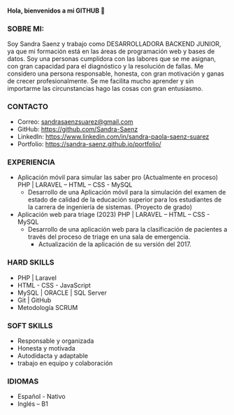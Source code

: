 #### Hola, bienvenidos a mi GITHUB 👋
### SOBRE MI:
Soy Sandra Saenz y trabajo como DESARROLLADORA BACKEND JUNIOR, ya que mi formación está en las áreas de programación web y bases de datos. Soy una personas cumplidora con las labores que se me asignan, con gran capacidad para el diagnóstico y la resolución de fallas.
Me considero una persona responsable, honesta, con gran motivación y ganas de crecer profesionalmente. Se me facilita mucho aprender y sin importarme las circunstancias hago las cosas con gran entusiasmo.

### CONTACTO
* Correo: sandrasaenzsuarez@gmail.com
* GitHub: https://github.com/Sandra-Saenz
* LinkedIn: https://www.linkedin.com/in/sandra-paola-saenz-suarez
* Portfolio: https://sandra-saenz.github.io/portfolio/

### EXPERIENCIA 
* Aplicación móvil para simular las saber pro (Actualmente en proceso) PHP | LARAVEL – HTML – CSS - MySQL
  - Desarrollo de una Aplicación móvil para la simulación del examen de estado de calidad de la educación superior para los estudiantes de la carrera de ingeniería de sistemas. (Proyecto de grado)
* Aplicación web para triage (2023) PHP | LARAVEL – HTML – CSS - MySQL
  - Desarrollo de una aplicación web para la clasificación de pacientes a través del proceso de triage en una sala de emergencia.
    - Actualización de la aplicación de su versión del 2017.

### HARD SKILLS
* PHP | Laravel
* HTML - CSS - JavaScript
* MySQL | ORACLE | SQL Server
* Git | GitHub
* Metodología SCRUM

### SOFT SKILLS
* Responsable y organizada
* Honesta y motivada
* Autodidacta y adaptable
* trabajo en equipo y colaboración

### IDIOMAS
* Español - Nativo
* Inglés – B1


<!--
**Sandra-Saenz/Sandra-Saenz** is a ✨ _special_ ✨ repository because its `README.md` (this file) appears on your GitHub profile.

Here are some ideas to get you started:

- 🔭 I’m currently working on ...
- 🌱 I’m currently learning ...
- 👯 I’m looking to collaborate on ...
- 🤔 I’m looking for help with ...
- 💬 Ask me about ...
- 📫 How to reach me: ...
- 😄 Pronouns: ...
- ⚡ Fun fact: ...
-->
